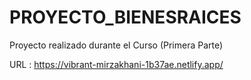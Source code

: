 # PROYECTO_BIENESRAICES

Proyecto realizado durante el Curso (Primera Parte)

URL : https://vibrant-mirzakhani-1b37ae.netlify.app/
